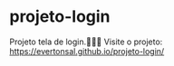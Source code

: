 # projeto-login
 Projeto tela de login.🧑🏼‍💻
Visite o projeto: https://evertonsal.github.io/projeto-login/ 
